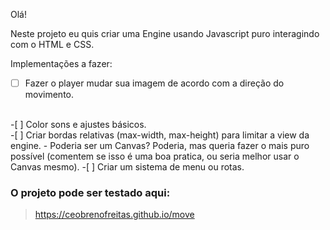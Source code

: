 Olá!

Neste projeto eu quis criar uma Engine usando Javascript puro interagindo com o HTML e CSS.

Implementações a fazer:

-[ ] Fazer o player mudar sua imagem de acordo com a direção do movimento.
<br>
-[ ] Color sons e ajustes básicos.
<br>
-[ ] Criar bordas relativas (max-width, max-height) para limitar a view da engine.
   - Poderia ser um Canvas? Poderia, mas queria fazer o mais puro possível (comentem se isso é uma boa pratica, ou seria melhor usar o Canvas mesmo).
-[ ] Criar um sistema de menu ou rotas.
<br>


### O projeto pode ser testado aqui:
> https://ceobrenofreitas.github.io/move
